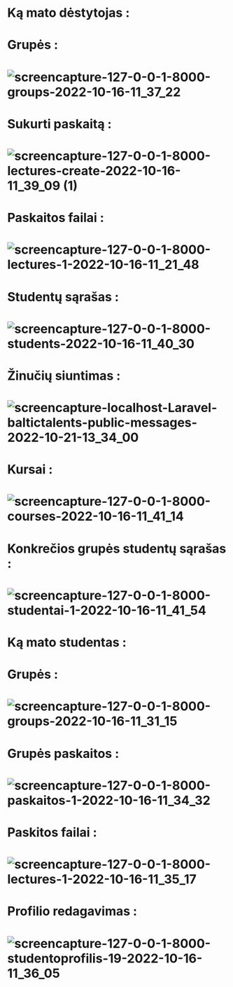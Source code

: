 # Ką mato dėstytojas :
# Grupės :
# ![screencapture-127-0-0-1-8000-groups-2022-10-16-11_37_22](https://user-images.githubusercontent.com/107037107/196026386-0c8850d3-4d6d-4e40-927a-28d6ce1a6aa8.png)
# Sukurti paskaitą :
# ![screencapture-127-0-0-1-8000-lectures-create-2022-10-16-11_39_09 (1)](https://user-images.githubusercontent.com/107037107/196026459-a66d72c2-25d6-4c45-b71c-6c53b8cfdbb6.png)
# Paskaitos failai :
# ![screencapture-127-0-0-1-8000-lectures-1-2022-10-16-11_21_48](https://user-images.githubusercontent.com/107037107/196026474-f4861838-9e45-4c5f-bd37-96b492215392.png)
# Studentų sąrašas : 
# ![screencapture-127-0-0-1-8000-students-2022-10-16-11_40_30](https://user-images.githubusercontent.com/107037107/196026493-cf8b9903-5962-4394-84d6-5d1dbfb0bf6f.png)
# Žinučių siuntimas :
# ![screencapture-localhost-Laravel-baltictalents-public-messages-2022-10-21-13_34_00](https://user-images.githubusercontent.com/107037107/197176545-db674254-4462-4dd7-989d-7b46d434965a.png)
# Kursai :
# ![screencapture-127-0-0-1-8000-courses-2022-10-16-11_41_14](https://user-images.githubusercontent.com/107037107/196026520-e40384dd-8598-4097-803c-271485e83db7.png)
# Konkrečios grupės studentų sąrašas :
# ![screencapture-127-0-0-1-8000-studentai-1-2022-10-16-11_41_54](https://user-images.githubusercontent.com/107037107/196026550-a9b2a266-7447-4830-9091-8aeff58fb0a5.png)

# Ką mato studentas :
# Grupės :
# ![screencapture-127-0-0-1-8000-groups-2022-10-16-11_31_15](https://user-images.githubusercontent.com/107037107/196026227-829e31cf-be3f-4cab-9154-c071b1422248.png)
# Grupės paskaitos :
# ![screencapture-127-0-0-1-8000-paskaitos-1-2022-10-16-11_34_32](https://user-images.githubusercontent.com/107037107/196026267-a82b27ad-86db-48d0-ae40-69fbdae480b6.png)
# Paskitos failai :
# ![screencapture-127-0-0-1-8000-lectures-1-2022-10-16-11_35_17](https://user-images.githubusercontent.com/107037107/196026294-304e63b3-0864-47cc-b74e-e3e538ea85cd.png)
# Profilio redagavimas :
# ![screencapture-127-0-0-1-8000-studentoprofilis-19-2022-10-16-11_36_05](https://user-images.githubusercontent.com/107037107/196026316-5af462b4-798f-4d5a-b53a-d46743690268.png)
